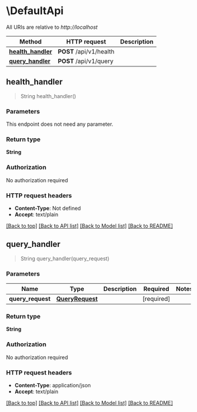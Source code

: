 # \DefaultApi

All URIs are relative to *http://localhost*

Method | HTTP request | Description
------------- | ------------- | -------------
[**health_handler**](DefaultApi.md#health_handler) | **POST** /api/v1/health | 
[**query_handler**](DefaultApi.md#query_handler) | **POST** /api/v1/query | 



## health_handler

> String health_handler()


### Parameters

This endpoint does not need any parameter.

### Return type

**String**

### Authorization

No authorization required

### HTTP request headers

- **Content-Type**: Not defined
- **Accept**: text/plain

[[Back to top]](#) [[Back to API list]](../README.md#documentation-for-api-endpoints) [[Back to Model list]](../README.md#documentation-for-models) [[Back to README]](../README.md)


## query_handler

> String query_handler(query_request)


### Parameters


Name | Type | Description  | Required | Notes
------------- | ------------- | ------------- | ------------- | -------------
**query_request** | [**QueryRequest**](QueryRequest.md) |  | [required] |

### Return type

**String**

### Authorization

No authorization required

### HTTP request headers

- **Content-Type**: application/json
- **Accept**: text/plain

[[Back to top]](#) [[Back to API list]](../README.md#documentation-for-api-endpoints) [[Back to Model list]](../README.md#documentation-for-models) [[Back to README]](../README.md)

